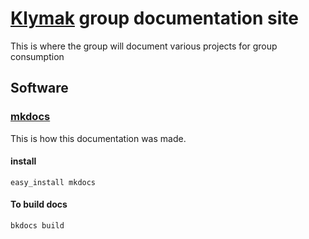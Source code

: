 # [Klymak][klymakweb] group documentation site

This is where the group will document various projects for group consumption

## Software

### [mkdocs][mkdocs]

This is how this documentation was made.

#### install

    easy_install mkdocs

#### To build docs
    bkdocs build

[klymakweb]: http://web.uvic.ca/~jklymak
[mkdocs]: http://www.mkdocs.org